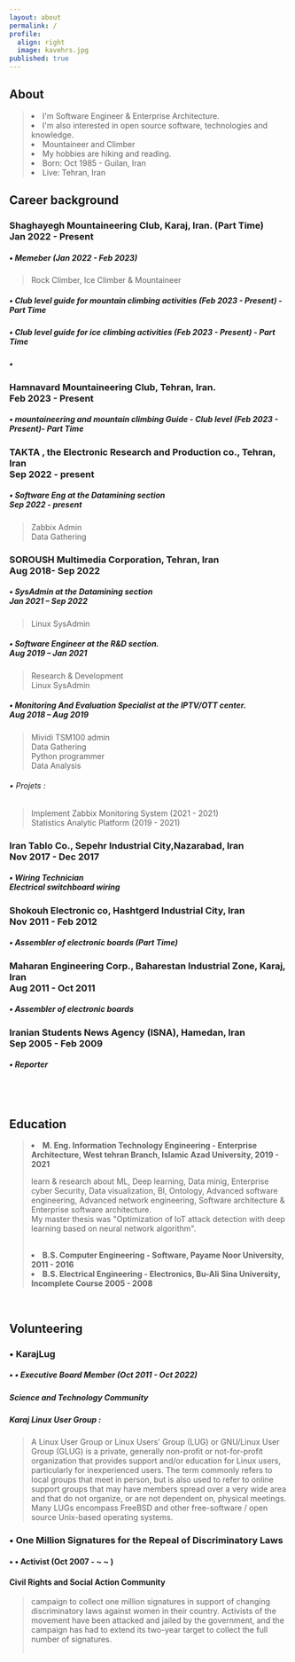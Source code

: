 ```yaml
---
layout: about
permalink: /
profile:
  align: right
  image: kavehrs.jpg
published: true
---
```



## About
<blockquote>  
 <li> I'm Software Engineer & Enterprise Architecture.</li>
 <li> I'm also interested in open source software, technologies and knowledge. </li>
 <li> Mountaineer and Climber </li>
 <li> My hobbies are hiking and reading.</li>
 <li> Born: Oct 1985 - Guilan, Iran </li>
 <li> Live: Tehran, Iran </li>
</blockquote>

## Career background
>
>
### Shaghayegh Mountaineering Club, Karaj, Iran. (Part Time) <br> Jan 2022 - Present<br> 
##### •  Memeber (Jan 2022 - Feb 2023)   <br>  
> Rock Climber, Ice Climber &   Mountaineer <br>  
##### •  Club level guide for mountain climbing activities  (Feb 2023 - Present) - Part Time   <br> 
##### •  Club level guide for ice climbing activities  (Feb 2023 - Present) - Part Time  <br> 
##### •

### Hamnavard Mountaineering Club, Tehran, Iran. <br> Feb 2023 - Present<br> 
##### •  mountaineering and mountain climbing Guide - Club level (Feb 2023 - Present)- Part Time  <br> 

### TAKTA , the Electronic Research and Production co., Tehran, Iran<br> Sep 2022 - present<br>
##### •	Software Eng at the Datamining section<br>  Sep 2022 - present<br>
> Zabbix Admin<br>
> Data Gathering <br>
### SOROUSH Multimedia Corporation, Tehran, Iran<br> Aug 2018- Sep 2022 <br>
##### •	SysAdmin at the Datamining section<br> Jan 2021 – Sep 2022<br>
> Linux SysAdmin<br>
##### • Software Engineer at the R&D section.<br> Aug 2019 – Jan 2021<br>
> Research & Development<br>
> Linux SysAdmin<br>
##### •	Monitoring And Evaluation Specialist at the IPTV/OTT center.<br> Aug 2018 – Aug 2019<br>
> Mividi TSM100 admin<br>
> Data Gathering<br>
> Python programmer<br>
> Data Analysis<br>

###### •	Projets :<br>
> Implement Zabbix Monitoring System (2021 - 2021)<br>
> Statistics Analytic Platform (2019 - 2021)<br>

### Iran Tablo Co., Sepehr Industrial City,Nazarabad, Iran<br> Nov 2017 - Dec 2017<br>
##### •	Wiring Technician<br> Electrical switchboard wiring<br>

### Shokouh Electronic co, Hashtgerd Industrial City, Iran<br> Nov 2011 - Feb 2012<br>
##### •	Assembler of electronic boards (Part Time)<br>

### Maharan Engineering Corp., Baharestan Industrial Zone, Karaj, Iran<br> Aug 2011 - Oct 2011<br>
##### •	Assembler of electronic boards<br>

### Iranian Students News Agency (ISNA), Hamedan, Iran<br> Sep 2005 - Feb 2009<br>
##### •	Reporter<br>


<br><br>

## Education
<blockquote>
<li> <strong> M. Eng. Information Technology Engineering - Enterprise Architecture, West tehran Branch, Islamic Azad University, 2019 - 2021 </strong>
    <p>learn & research about ML, Deep learning, Data minig, Enterprise cyber Security, Data visualization, BI, Ontology, Advanced software engineering, Advanced     network engineering, Software architecture & Enterprise software architecture.<br>My  master thesis was "Optimization of IoT attack detection with deep learning based on neural network algorithm". </p> </li> <br>
    
<li><strong> B.S. Computer Engineering - Software, Payame Noor University, 2011 - 2016 </strong> </li> 
<li><strong> B.S. Electrical Engineering - Electronics, Bu-Ali Sina University, Incomplete Course 2005 - 2008 </strong></li>  </blockquote>  
  <br>
  




## Volunteering   

###  • KarajLug<br>
##### • •	 Executive Board Member (Oct 2011 - Oct 2022) <br> 
##### Science and Technology Community<br>
##### Karaj Linux User Group :<br>
> A Linux User Group or Linux Users' Group (LUG) or GNU/Linux User Group (GLUG) is a private, generally non-profit or not-for-profit organization that provides support and/or education for Linux users, particularly for inexperienced users. The term commonly refers to local groups that meet in person, but is also used to refer to online support groups that may have members spread over a very wide area and that do not organize, or are not dependent on, physical meetings. Many LUGs encompass FreeBSD and other free-software / open source Unix-based operating systems.<br>

###  • One Million Signatures for the Repeal of Discriminatory Laws <br>
#### • •	 Activist (Oct 2007 - ~ ~ ) <br> 
#### Civil Rights and Social Action Community <br>
> campaign to collect one million signatures in support of changing discriminatory laws against women in their country. Activists of the movement have been attacked and jailed by the government, and the campaign has had to extend its two-year target to collect the full number of signatures. 
<br><br>
  
  


<!-- Google tag (gtag.js) -->
<script async src="https://www.googletagmanager.com/gtag/js?id=G-X4V1FLGZMH"></script>
<script>
  window.dataLayer = window.dataLayer || [];
  function gtag(){dataLayer.push(arguments);}
  gtag('js', new Date());

  gtag('config', 'G-X4V1FLGZMH');
</script>

